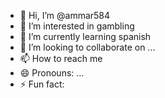 - 👋 Hi, I’m @ammar584
- 👀 I’m interested in gambling
- 🌱 I’m currently learning spanish
- 💞️ I’m looking to collaborate on ...
- 📫 How to reach me 
- 😄 Pronouns: ...
- ⚡ Fun fact: 

<!---
ammar584/ammar584 is a ✨ special ✨ repository because its `README.md` (this file) appears on your GitHub profile.
You can click the Preview link to take a look at your changes.
--->
